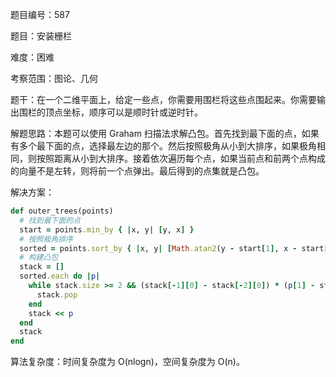 题目编号：587

题目：安装栅栏

难度：困难

考察范围：图论、几何

题干：在一个二维平面上，给定一些点，你需要用围栏将这些点围起来。你需要输出围栏的顶点坐标，顺序可以是顺时针或逆时针。

解题思路：本题可以使用 Graham 扫描法求解凸包。首先找到最下面的点，如果有多个最下面的点，选择最左边的那个。然后按照极角从小到大排序，如果极角相同，则按照距离从小到大排序。接着依次遍历每个点，如果当前点和前两个点构成的向量不是左转，则将前一个点弹出。最后得到的点集就是凸包。

解决方案：

```ruby
def outer_trees(points)
  # 找到最下面的点
  start = points.min_by { |x, y| [y, x] }
  # 按照极角排序
  sorted = points.sort_by { |x, y| [Math.atan2(y - start[1], x - start[0]), (y - start[1])**2 + (x - start[0])**2] }
  # 构建凸包
  stack = []
  sorted.each do |p|
    while stack.size >= 2 && (stack[-1][0] - stack[-2][0]) * (p[1] - stack[-2][1]) - (stack[-1][1] - stack[-2][1]) * (p[0] - stack[-2][0]) < 0
      stack.pop
    end
    stack << p
  end
  stack
end
```

算法复杂度：时间复杂度为 O(nlogn)，空间复杂度为 O(n)。